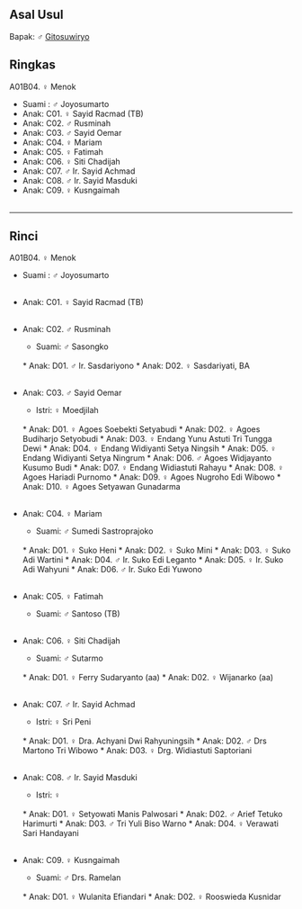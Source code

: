 ## Asal Usul

Bapak: ♂ [Gitosuwiryo][up] 

## Ringkas

A01B04. ♀ Menok 
	<br/>

*	Suami : ♂ Joyosumarto
	<br/>
*	Anak: C01. ♀ Sayid Racmad (TB)
*	Anak: C02. ♂ Rusminah
*	Anak: C03. ♂ Sayid Oemar
*	Anak: C04. ♀ Mariam
*	Anak: C05. ♀ Fatimah
*	Anak: C06. ♀ Siti Chadijah
*	Anak: C07. ♂ Ir. Sayid Achmad
*	Anak: C08. ♂ Ir. Sayid Masduki
*	Anak: C09. ♀ Kusngaimah
	<br/><br/>

-- -- --

## Rinci

A01B04. ♀ Menok 
	<br/>

*	Suami : ♂ Joyosumarto
	<br/><br/>

*	Anak: C01. ♀ Sayid Racmad (TB)
	<br/><br/>

*	Anak: C02. ♂ Rusminah
	*	Suami: ♂ Sasongko
	<br/>
	*	Anak: D01. ♂ Ir. Sasdariyono
	*	Anak: D02. ♀ Sasdariyati, BA
	<br/><br/>

*	Anak: C03. ♂ Sayid Oemar
	*	Istri: ♀ Moedjilah
	<br/>
	*	Anak: D01. ♀ Agoes Soebekti Setyabudi
	*	Anak: D02. ♀ Agoes Budiharjo Setyobudi
	*	Anak: D03. ♀ Endang Yunu Astuti Tri Tungga Dewi
	*	Anak: D04. ♀ Endang Widiyanti Setya Ningsih
	*	Anak: D05. ♀ Endang Widiyanti Setya Ningrum
	*	Anak: D06. ♂ Agoes Widjayanto Kusumo Budi
	*	Anak: D07. ♀ Endang Widiastuti Rahayu
	*	Anak: D08. ♀ Agoes Hariadi Purnomo
	*	Anak: D09. ♀ Agoes Nugroho Edi Wibowo
	*	Anak: D10. ♀ Agoes Setyawan Gunadarma
	<br/><br/>

*	Anak: C04. ♀ Mariam
	*	Suami: ♂ Sumedi Sastroprajoko
	<br/>
	*	Anak: D01. ♀ Suko Heni 
	*	Anak: D02. ♀ Suko Mini
	*	Anak: D03. ♀ Suko Adi Wartini
	*	Anak: D04. ♂ Ir. Suko Edi Leganto
	*	Anak: D05. ♀ Ir. Suko Adi Wahyuni
	*	Anak: D06. ♂ Ir. Suko Edi Yuwono
	<br/><br/>

*	Anak: C05. ♀ Fatimah
	*	Suami: ♂ Santoso (TB)
	<br/><br/>

*	Anak: C06. ♀ Siti Chadijah
	*	Suami: ♂ Sutarmo
	<br/>
	*	Anak: D01. ♀ Ferry Sudaryanto (aa)
	*	Anak: D02. ♀ Wijanarko (aa)
	<br/><br/>

*	Anak: C07. ♂ Ir. Sayid Achmad
	*	Istri: ♀ Sri Peni
	<br/>
	*	Anak: D01. ♀ Dra. Achyani Dwi Rahyuningsih
	*	Anak: D02. ♂ Drs Martono Tri Wibowo
	*	Anak: D03. ♀ Drg. Widiastuti Saptoriani
	<br/><br/>

*	Anak: C08. ♂ Ir. Sayid Masduki
	*	Istri: ♀ 
	<br/>
	*	Anak: D01. ♀ Setyowati Manis Palwosari
	*	Anak: D02. ♂ Arief Tetuko Harimurti
	*	Anak: D03. ♂ Tri Yuli Biso Warno 
	*	Anak: D04. ♀ Verawati Sari Handayani
	<br/><br/>

*	Anak: C09. ♀ Kusngaimah
	*	Suami: ♂ Drs. Ramelan
	<br/>
	*	Anak: D01. ♀ Wulanita Efiandari
	*	Anak: D02. ♀ Rooswieda Kusnidar
	<br/><br/>

[up]: https://github.com/epsi-rns/gitodipuro/blob/master/tree/A01.md
